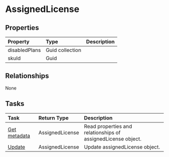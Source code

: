 # AssignedLicense



## Properties
| Property	   | Type	|Description|
|:---------------|:--------|:----------|
|disabledPlans|Guid collection||
|skuId|Guid||

## Relationships
None


## Tasks

| Task		   | Return Type	|Description|
|:---------------|:--------|:----------|
|[Get metadata](../api/assignedlicense_get.md) | AssignedLicense |Read properties and relationships of assignedLicense object.|
|[Update](../api/assignedlicense_update.md) | AssignedLicense	|Update assignedLicense object. |
